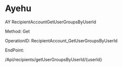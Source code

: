 #     Ayehu


AY RecipientAccountGetUserGroupsByUserId

Method: Get

OperationID: RecipientAccount_GetUserGroupsByUserId

EndPoint:

/Api/recipients/getUserGroupsByUserId/{userId}
